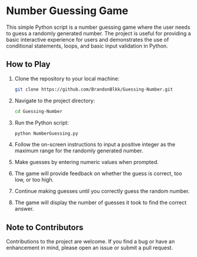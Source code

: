 # Number Guessing Game

This simple Python script is a number guessing game where the user needs to guess a randomly generated number. The project is useful for providing a basic interactive experience for users and demonstrates the use of conditional statements, loops, and basic input validation in Python.

## How to Play

1. Clone the repository to your local machine:

   ```bash
   git clone https://github.com/BrandonBlkk/Guessing-Number.git
   ```

2. Navigate to the project directory:

   ```bash
   cd Guessing-Number
   ```

3. Run the Python script:

   ```bash
   python NumberGuessing.py
   ```

4. Follow the on-screen instructions to input a positive integer as the maximum range for the randomly generated number.

5. Make guesses by entering numeric values when prompted.

6. The game will provide feedback on whether the guess is correct, too low, or too high.

7. Continue making guesses until you correctly guess the random number.

8. The game will display the number of guesses it took to find the correct answer.

## Note to Contributors

Contributions to the project are welcome. If you find a bug or have an enhancement in mind, please open an issue or submit a pull request.
